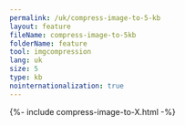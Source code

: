 ```yaml
---
permalink: /uk/compress-image-to-5-kb
layout: feature
fileName: compress-image-to-5kb
folderName: feature
tool: imgcompression
lang: uk
size: 5
type: kb
nointernationalization: true
---
```

{%- include compress-image-to-X.html -%}       
